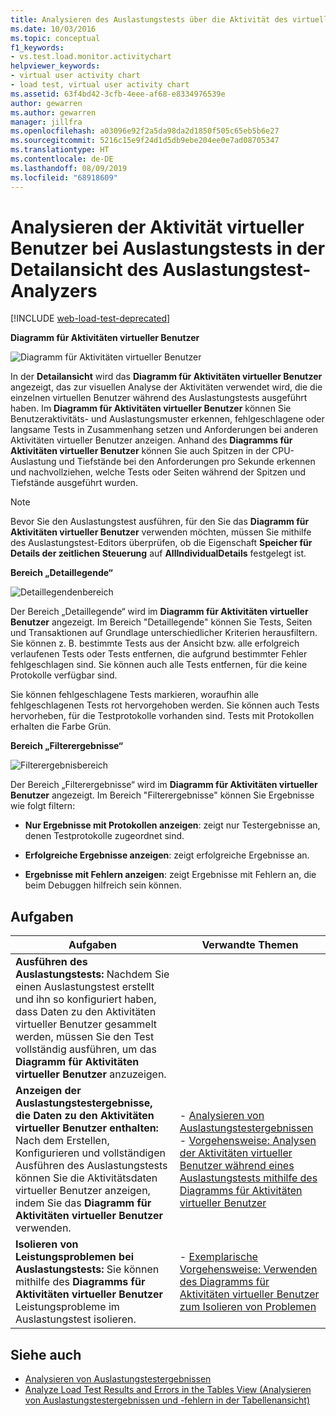 ```yaml
---
title: Analysieren des Auslastungstests über die Aktivität des virtuellen Benutzers
ms.date: 10/03/2016
ms.topic: conceptual
f1_keywords:
- vs.test.load.monitor.activitychart
helpviewer_keywords:
- virtual user activity chart
- load test, virtual user activity chart
ms.assetid: 63f4bd42-3cfb-4eee-af68-e8334976539e
author: gewarren
ms.author: gewarren
manager: jillfra
ms.openlocfilehash: a03096e92f2a5da98da2d1850f505c65eb5b6e27
ms.sourcegitcommit: 5216c15e9f24d1d5db9ebe204ee0e7ad08705347
ms.translationtype: HT
ms.contentlocale: de-DE
ms.lasthandoff: 08/09/2019
ms.locfileid: "68918609"
---
```

# <a name="analyzing-load-test-virtual-user-activity-in-the-details-view-of-the-load-test-analyzer"></a>Analysieren der Aktivität virtueller Benutzer bei Auslastungstests in der Detailansicht des Auslastungstest-Analyzers

[!INCLUDE [web-load-test-deprecated](includes/web-load-test-deprecated.md)]

**Diagramm für Aktivitäten virtueller Benutzer**

![Diagramm für Aktivitäten virtueller Benutzer](../test/media/virtual_actchart.png)

In der **Detailansicht** wird das **Diagramm für Aktivitäten virtueller Benutzer** angezeigt, das zur visuellen Analyse der Aktivitäten verwendet wird, die die einzelnen virtuellen Benutzer während des Auslastungstests ausgeführt haben. Im **Diagramm für Aktivitäten virtueller Benutzer** können Sie Benutzeraktivitäts- und Auslastungsmuster erkennen, fehlgeschlagene oder langsame Tests in Zusammenhang setzen und Anforderungen bei anderen Aktivitäten virtueller Benutzer anzeigen. Anhand des **Diagramms für Aktivitäten virtueller Benutzer** können Sie auch Spitzen in der CPU-Auslastung und Tiefstände bei den Anforderungen pro Sekunde erkennen und nachvollziehen, welche Tests oder Seiten während der Spitzen und Tiefstände ausgeführt wurden.

> [!NOTE]
> Bevor Sie den Auslastungstest ausführen, für den Sie das **Diagramm für Aktivitäten virtueller Benutzer** verwenden möchten, müssen Sie mithilfe des Auslastungstest-Editors überprüfen, ob die Eigenschaft **Speicher für Details der zeitlichen Steuerung** auf **AllIndividualDetails** festgelegt ist.

**Bereich „Detaillegende“**

![Detaillegendenbereich](../test/media/ltest_detailslegend.png)

Der Bereich „Detaillegende“ wird im **Diagramm für Aktivitäten virtueller Benutzer** angezeigt. Im Bereich "Detaillegende" können Sie Tests, Seiten und Transaktionen auf Grundlage unterschiedlicher Kriterien herausfiltern. Sie können z. B. bestimmte Tests aus der Ansicht bzw. alle erfolgreich verlaufenen Tests oder Tests entfernen, die aufgrund bestimmter Fehler fehlgeschlagen sind. Sie können auch alle Tests entfernen, für die keine Protokolle verfügbar sind.

Sie können fehlgeschlagene Tests markieren, woraufhin alle fehlgeschlagenen Tests rot hervorgehoben werden. Sie können auch Tests hervorheben, für die Testprotokolle vorhanden sind. Tests mit Protokollen erhalten die Farbe Grün.

**Bereich „Filterergebnisse“**

![Filterergebnisbereich](../test/media/ltest_filterresults.png)

Der Bereich „Filterergebnisse“ wird im **Diagramm für Aktivitäten virtueller Benutzer** angezeigt. Im Bereich "Filterergebnisse" können Sie Ergebnisse wie folgt filtern:

- **Nur Ergebnisse mit Protokollen anzeigen**: zeigt nur Testergebnisse an, denen Testprotokolle zugeordnet sind.

- **Erfolgreiche Ergebnisse anzeigen**: zeigt erfolgreiche Ergebnisse an.

- **Ergebnisse mit Fehlern anzeigen**: zeigt Ergebnisse mit Fehlern an, die beim Debuggen hilfreich sein können.

## <a name="tasks"></a>Aufgaben

|Aufgaben|Verwandte Themen|
|-|-|
|**Ausführen des Auslastungstests:** Nachdem Sie einen Auslastungstest erstellt und ihn so konfiguriert haben, dass Daten zu den Aktivitäten virtueller Benutzer gesammelt werden, müssen Sie den Test vollständig ausführen, um das **Diagramm für Aktivitäten virtueller Benutzer** anzuzeigen.||
|**Anzeigen der Auslastungstestergebnisse, die Daten zu den Aktivitäten virtueller Benutzer enthalten:** Nach dem Erstellen, Konfigurieren und vollständigen Ausführen des Auslastungstests können Sie die Aktivitätsdaten virtueller Benutzer anzeigen, indem Sie das **Diagramm für Aktivitäten virtueller Benutzer** verwenden.|-   [Analysieren von Auslastungstestergebnissen](../test/analyze-load-test-results-using-the-load-test-analyzer.md)<br />-   [Vorgehensweise: Analysen der Aktivitäten virtueller Benutzer während eines Auslastungstests mithilfe des Diagramms für Aktivitäten virtueller Benutzer](../test/how-to-analyze-virtual-user-activity-during-a-load-test.md)|
|**Isolieren von Leistungsproblemen bei Auslastungstests:** Sie können mithilfe des **Diagramms für Aktivitäten virtueller Benutzer** Leistungsprobleme im Auslastungstest isolieren.|-   [Exemplarische Vorgehensweise: Verwenden des Diagramms für Aktivitäten virtueller Benutzer zum Isolieren von Problemen](../test/walkthrough-use-the-virtual-user-activity-chart-to-isolate-issues.md)|

## <a name="see-also"></a>Siehe auch

- [Analysieren von Auslastungstestergebnissen](../test/analyze-load-test-results-using-the-load-test-analyzer.md)
- [Analyze Load Test Results and Errors in the Tables View (Analysieren von Auslastungstestergebnissen und -fehlern in der Tabellenansicht)](../test/analyze-load-test-results-and-errors-in-the-tables-view.md)